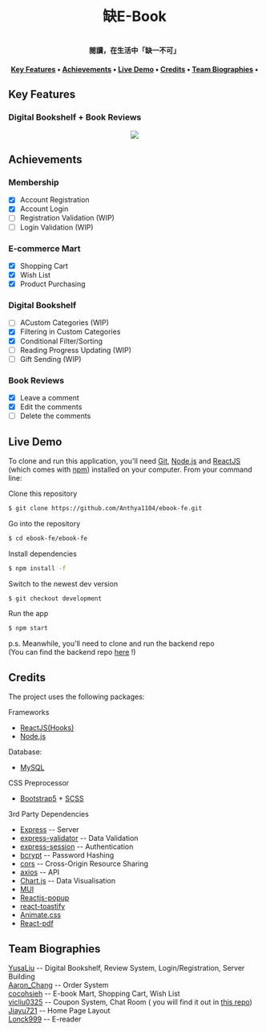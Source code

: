 <h1 align='center'>缺E-Book<h1>
<h4 align='center'>閱讀，在生活中「缺一不可」<h4>

<p align="center">
  <a href="#key-features">Key Features</a> •
  <a href="#achievements">Achievements</a> •
  <a href="#live-demo">Live Demo</a> •
  <a href="#credits">Credits</a> •
  <a href="#team-biographies">Team Biographies</a> •
</p>

## Key Features
### Digital Bookshelf + Book Reviews
<div align='center'>
  <img src='https://im3.ezgif.com/tmp/ezgif-3-6e3489c2ce.gif' />
</div>

  
  
## Achievements

### Membership
- [x] Account Registration
- [x] Account Login
- [ ] Registration Validation (WIP)
- [ ] Login Validation (WIP)
### E-commerce Mart
- [x] Shopping Cart
- [x] Wish List
- [x] Product Purchasing
### Digital Bookshelf
- [ ] ACustom Categories (WIP)
- [x] Filtering in Custom Categories
- [x] Conditional Filter/Sorting
- [ ] Reading Progress Updating (WIP)
- [ ] Gift Sending (WIP)
### Book Reviews
- [x] Leave a comment
- [x] Edit the comments
- [ ] Delete the comments

## Live Demo
 To clone and run this application, you'll need [Git](https://git-scm.com), [Node.js](https://nodejs.org/en/download/) and [ReactJS](https://github.com/facebook/react/) (which comes with [npm](http://npmjs.com)) installed on your computer. From your command line:
  

Clone this repository
```bash
$ git clone https://github.com/Anthya1104/ebook-fe.git
``` 
Go into the repository
```bash
$ cd ebook-fe/ebook-fe
 ```
Install dependencies
 ```bash
$ npm install -f
 ```
Switch to the newest dev version
```bash
$ git checkout development
```
Run the app
```bash
$ npm start
 ```

p.s. Meanwhile, you'll need to clone and run the backend repo <br>
(You can find the backend repo <a href='https://github.com/Anthya1104/ebook-be'>here<a> !) 

## Credits

The project uses the following packages:
<br>

Frameworks
- [ReactJS(Hooks)](https://github.com/facebook/react/)
- [Node.js](https://nodejs.org/)

Database:
- [MySQL](https://www.mysql.com/)

CSS Preprocessor
- [Bootstrap5](https://getbootstrap.com/) + [SCSS](https://sass-lang.com/)

3rd Party Dependencies
- [Express](https://expressjs.com/) -- Server
- [express-validator](https://github.com/express-validator/express-validator) -- Data Validation
- [express-session](https://github.com/expressjs/session) -- Authentication
- [bcrypt](https://github.com/kelektiv/node.bcrypt.js) -- Password Hashing
- [cors](https://github.com/expressjs/cors) -- Cross-Origin Resource Sharing
- [axios](https://axios-http.com/docs/intro) -- API
- [Chart.js](https://github.com/chartjs/Chart.js) -- Data Visualisation
- [MUI](https://mui.com/)
- [Reactjs-popup](https://github.com/yjose/reactjs-popup)
- [react-toastify](https://github.com/fkhadra/react-toastify)
- [Animate.css](https://animate.style/)
- [React-pdf](https://react-pdf.org/)

## Team Biographies
[YusaLiu](https://github.com/Anthya1104) -- Digital Bookshelf, Review System, Login/Registration, Server Building<br>
[Aaron_Chang](https://github.com/0xAaronFomo) -- Order System<br>
[cocohsieh](https://github.com/cocohsieh) -- E-book Mart, Shopping Cart, Wish List<br>
[vicliu0325](https://github.com/vicliu0325) -- Coupon System, Chat Room ( you will find it out in <a href='https://github.com/vicliu0325/chatrooms'>this repo</a>)<br>
[Jiayu721](https://github.com/Jiayu721) -- Home Page Layout<br>
[Lonck999](https://github.com/Lonck999) -- E-reader

